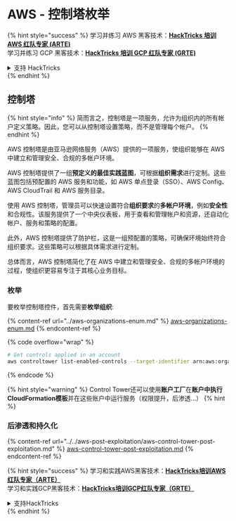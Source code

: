 # AWS - 控制塔枚举

{% hint style="success" %}
学习并练习 AWS 黑客技术：<img src="/.gitbook/assets/image.png" alt="" data-size="line">[**HackTricks 培训 AWS 红队专家 (ARTE)**](https://training.hacktricks.xyz/courses/arte)<img src="/.gitbook/assets/image.png" alt="" data-size="line">\
学习并练习 GCP 黑客技术：<img src="/.gitbook/assets/image (2).png" alt="" data-size="line">[**HackTricks 培训 GCP 红队专家 (GRTE)**<img src="/.gitbook/assets/image (2).png" alt="" data-size="line">](https://training.hacktricks.xyz/courses/grte)

<details>

<summary>支持 HackTricks</summary>

* 查看 [**订阅计划**](https://github.com/sponsors/carlospolop)!
* **加入** 💬 [**Discord 群组**](https://discord.gg/hRep4RUj7f) 或 [**电报群组**](https://t.me/peass) 或 **关注** 我们的 **Twitter** 🐦 [**@hacktricks\_live**](https://twitter.com/hacktricks\_live)**.**
* 通过向 [**HackTricks**](https://github.com/carlospolop/hacktricks) 和 [**HackTricks Cloud**](https://github.com/carlospolop/hacktricks-cloud) github 仓库提交 PR 来分享黑客技巧。

</details>
{% endhint %}

## 控制塔

{% hint style="info" %}
简而言之，控制塔是一项服务，允许为组织内的所有帐户定义策略。因此，您可以从控制塔设置策略，而不是管理每个帐户。
{% endhint %}

AWS 控制塔是由亚马逊网络服务（AWS）提供的一项服务，使组织能够在 AWS 中建立和管理安全、合规的多帐户环境。

AWS 控制塔提供了一组**预定义的最佳实践蓝图**，可根据**组织需求**进行定制。这些蓝图包括预配置的 AWS 服务和功能，如 AWS 单点登录（SSO）、AWS Config、AWS CloudTrail 和 AWS 服务目录。

使用 AWS 控制塔，管理员可以快速设置符合**组织要求**的**多帐户环境**，例如**安全性**和合规性。该服务提供了一个中央仪表板，用于查看和管理帐户和资源，还自动化帐户、服务和策略的配置。

此外，AWS 控制塔提供了防护栏，这是一组预配置的策略，可确保环境始终符合组织要求。这些策略可以根据具体需求进行定制。

总体而言，AWS 控制塔简化了在 AWS 中建立和管理安全、合规的多帐户环境的过程，使组织更容易专注于其核心业务目标。

### 枚举

要枚举控制塔控件，首先需要**枚举组织**:

{% content-ref url="../aws-organizations-enum.md" %}
[aws-organizations-enum.md](../aws-organizations-enum.md)
{% endcontent-ref %}

{% code overflow="wrap" %}
```bash
# Get controls applied in an account
aws controltower list-enabled-controls --target-identifier arn:aws:organizations::<acc_id>:ou/<ou-id>
```
{% endcode %}

{% hint style="warning" %}
Control Tower还可以使用**账户工厂**在**账户中执行CloudFormation模板**并在这些账户中运行服务（权限提升，后渗透...）
{% hint %}

### 后渗透和持久化

{% content-ref url="../../aws-post-exploitation/aws-control-tower-post-exploitation.md" %}
[aws-control-tower-post-exploitation.md](../../aws-post-exploitation/aws-control-tower-post-exploitation.md)
{% endcontent-ref %}

{% hint style="success" %}
学习和实践AWS黑客技术：<img src="/.gitbook/assets/image.png" alt="" data-size="line">[**HackTricks培训AWS红队专家（ARTE）**](https://training.hacktricks.xyz/courses/arte)<img src="/.gitbook/assets/image.png" alt="" data-size="line">\
学习和实践GCP黑客技术：<img src="/.gitbook/assets/image (2).png" alt="" data-size="line">[**HackTricks培训GCP红队专家（GRTE）**<img src="/.gitbook/assets/image (2).png" alt="" data-size="line">](https://training.hacktricks.xyz/courses/grte)

<details>

<summary>支持HackTricks</summary>

* 检查[**订阅计划**](https://github.com/sponsors/carlospolop)!
* **加入** 💬 [**Discord群组**](https://discord.gg/hRep4RUj7f) 或 [**电报群组**](https://t.me/peass) 或 **关注**我们的**Twitter** 🐦 [**@hacktricks\_live**](https://twitter.com/hacktricks\_live)**.**
* 通过向[**HackTricks**](https://github.com/carlospolop/hacktricks)和[**HackTricks Cloud**](https://github.com/carlospolop/hacktricks-cloud) github仓库提交PR来分享黑客技巧。

</details>
{% endhint %}
